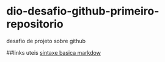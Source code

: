 # dio-desafio-github-primeiro-repositorio
desafio de projeto sobre github

##links uteis
[sintaxe basica markdow](https://www.markdownguide.org/)
